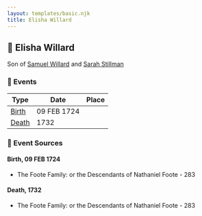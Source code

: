 ```yaml
---
layout: templates/basic.njk
title: Elisha Willard
---
```

## 🔵 Elisha Willard

Son of [Samuel Willard](/people/1/12362566) and [Sarah Stillman](/people/9/9722974)

### 📆 Events

Type | Date | Place
------ | ------ | ------
[Birth](#event-0) | 09 FEB 1724 |
[Death](#event-1) | 1732 |

### 📰 Event Sources

#### <a id="event-0"></a> Birth, 09 FEB 1724
* The Foote Family: or the Descendants of Nathaniel Foote  - 283

#### <a id="event-1"></a> Death, 1732
* The Foote Family: or the Descendants of Nathaniel Foote  - 283
